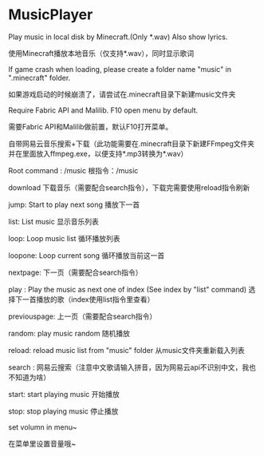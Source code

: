 # MusicPlayer

Play music in local disk by Minecraft.(Only *.wav) Also show lyrics.

使用Minecraft播放本地音乐（仅支持*.wav），同时显示歌词

If game crash when loading, please create a folder name "music" in ".minecraft" folder.

如果游戏启动的时候崩溃了，请尝试在.minecraft目录下新建music文件夹

Require Fabric API and Malilib. F10 open menu by default.

需要Fabric API和Malilib做前置，默认F10打开菜单。

自带网易云音乐搜索+下载（此功能需要在.minecraft目录下新建FFmpeg文件夹并在里面放入ffmpeg.exe，以便支持*.mp3转换为*.wav）

Root command : /music   根指令：/music

download <index> 下载音乐（需要配合search指令），下载完需要使用reload指令刷新

jump: Start to play next song 播放下一首

list: List music 显示音乐列表

loop: Loop music list 循环播放列表

loopone: Loop current song 循环播放当前这一首

nextpage: 下一页（需要配合search指令）

play <index>: Play the music as next one of index (See index by "list" command) 选择下一首播放的歌（index使用list指令里查看）

previouspage: 上一页（需要配合search指令）

random: play music random   随机播放

reload: reload music list from "music" folder  从music文件夹重新载入列表

search <Keyword> : 网易云搜索（注意中文歌请输入拼音，因为网易云api不识别中文，我也不知道为啥）

start: start playing music 开始播放

stop: stop playing music  停止播放

set volumn in menu~

在菜单里设置音量哦~
